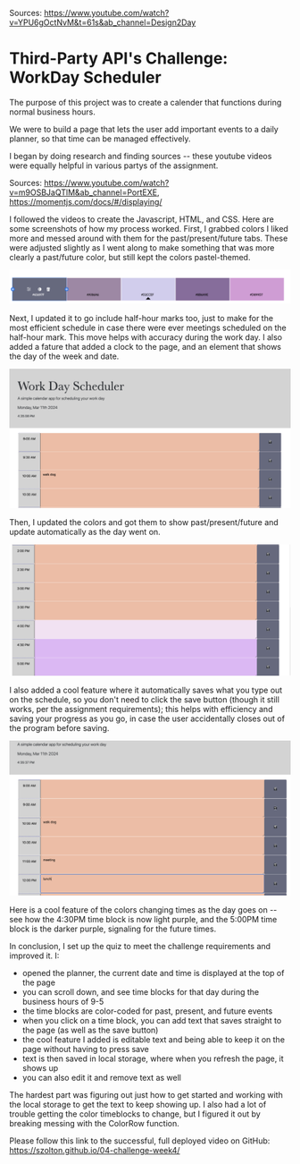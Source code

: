 Sources: https://www.youtube.com/watch?v=YPU6gOctNvM&t=61s&ab_channel=Design2Day

# **Third-Party API's Challenge: WorkDay Scheduler**

The purpose of this project was to create a calender that functions during normal business hours. 

We were to build a page that lets the user add important events to a daily planner, so that time can be managed effectively.

I began by doing research and finding sources -- these youtube videos were equally helpful in various partys of the assignment.

Sources: https://www.youtube.com/watch?v=m9OSBJaQTlM&ab_channel=PortEXE, https://momentjs.com/docs/#/displaying/

I followed the videos to create the Javascript, HTML, and CSS. Here are some screenshots of how my process worked. First, I grabbed colors I liked more and messed around with them for the past/present/future tabs. These were adjusted slightly as I went along to make something that was more clearly a past/future color, but still kept the colors pastel-themed.

![color palette](./images/palette.png)

Next, I updated it to go include half-hour marks too, just to make for the most efficient schedule in case there were ever meetings scheduled on the half-hour mark. This move helps with accuracy during the work day. I also added a fature that added a clock to the page, and an element that shows the day of the week and date.

![top page](./images/top.png)

Then, I updated the colors and got them to show past/present/future and update automatically as the day went on.

![colors updating](./images/colors.png)

I also added a cool feature where it automatically saves what you type out on the schedule, so you don't need to click the save button (though it still works, per the assignment requirements); this helps with efficiency and saving your progress as you go, in case the user accidentally closes out of the program before saving.

![schedule-edits](./images/schedule_edits.png)

Here is a cool feature of the colors changing times as the day goes on -- see how the 4:30PM time block is now light purple, and the 5:00PM time block is the darker purple, signaling for the future times.

In conclusion, I set up the quiz to meet the challenge requirements and improved it. I:
- opened the planner, the current date and time is displayed at the top of the page
- you can scroll down, and see time blocks for that day during the business hours of 9-5
- the time blocks are color-coded for past, present, and future events
- when you click on a time block, you can add text that saves straight to the page (as well as the save button)
- the cool feature I added is editable text and being able to keep it on the page without having to press save
- text is then saved in local storage, where when you refresh the page, it shows up
- you can also edit it and remove text as well

The hardest part was figuring out just how to get started and working with the local storage to get the text to keep showing up. I also had a lot of trouble getting the color timeblocks to change, but I figured it out by breaking messing with the ColorRow function.

Please follow this link to the successful, full deployed video on GitHub: https://szolton.github.io/04-challenge-week4/